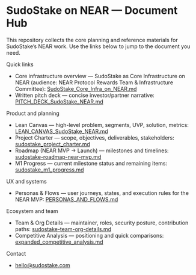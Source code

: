 # SudoStake on NEAR — Document Hub

This repository collects the core planning and reference materials for SudoStake’s NEAR work. Use the links below to jump to the document you need.

Quick links
- Core infrastructure overview — SudoStake as Core Infrastructure on NEAR (audience: NEAR Protocol Rewards Team & Infrastructure Committee): [SudoStake_Core_Infra_on_NEAR.md](./SudoStake_Core_Infra_on_NEAR.md)
- Written pitch deck — concise investor/partner narrative: [PITCH_DECK_SudoStake_NEAR.md](./PITCH_DECK_SudoStake_NEAR.md)

Product and planning
- Lean Canvas — high-level problem, segments, UVP, solution, metrics: [LEAN_CANVAS_SudoStake_NEAR.md](./LEAN_CANVAS_SudoStake_NEAR.md)
- Project Charter — scope, objectives, deliverables, stakeholders: [sudostake_project_charter.md](./sudostake_project_charter.md)
- Roadmap (NEAR MVP → Launch) — milestones and timelines: [sudostake-roadmap-near-mvp.md](./sudostake-roadmap-near-mvp.md)
- M1 Progress — current milestone status and remaining items: [sudostake_m1_progress.md](./sudostake_m1_progress.md)

UX and systems
- Personas & Flows — user journeys, states, and execution rules for the NEAR MVP: [PERSONAS_AND_FLOWS.md](./PERSONAS_AND_FLOWS.md)

Ecosystem and team
- Team & Org Details — maintainer, roles, security posture, contribution paths: [sudostake-team-org-details.md](./sudostake-team-org-details.md)
- Competitive Analysis — positioning and quick comparisons: [expanded_competitive_analysis.md](./expanded_competitive_analysis.md)

Contact
- [hello@sudostake.com](mailto:hello@sudostake.com)
